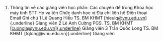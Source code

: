 1. Thông tin về các giảng viên học phần: Các chuyên đề trong Khoa học máy tính
STT Họ và tên Chức danh học vị Địa chỉ liên hệ Điện thoại Email Ghi chú 1 Lê Quang Hiếu TS. BM KHMT [hieulq[\@vnu.edu.vn](mailto:cuongla@vnu.edu.vn)]{.underline} Giảng viên
2 Lê Anh Cường PGS. TS. BM KHMT [[cuongla\@vnu.edu.vn]{.underline}](mailto:cuongla@vnu.edu.vn) Giảng viên
3 Trần Quốc Long TS. BM KHMT [tqlong\@vnu.edu.vn]{.underline} Giảng viên

